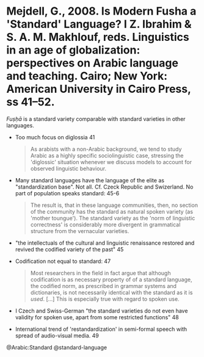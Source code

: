 # Mejdell, G., 2008. Is Modern Fusha a 'Standard' Language?  I Z. Ibrahim & S. A. M. Makhlouf, reds. Linguistics in an age of globalization: perspectives on Arabic language and teaching. Cairo; New York: American University in Cairo Press, ss 41–52.

*Fuṣḥā* is a standard variety comparable with standard varieties in other languages.

- Too much focus on diglossia 41

  > As arabists with a non-Arabic background, we tend to study Arabic as a highly specific sociolinguistic case, stressing the 'diglossic' situation whenever we discuss models to account for observed linguistic behaviour.

- Many standard languages have the language of the elite as "standardization base". Not all. Cf. Czeck Republic and Swizerland. No part of population speaks standard: 45-6

  > The result is, that in these language communities, then, no section of the community has the standard as natural spoken variety (as 'mother toungue'). The standard variety as the 'norm of linguistic correctness' is considerably more divergent in grammatical structure from the vernacular varieties.

- "the intellectuals of the cultural and linguistic renaissance restored and revived the codified variety of the past" 45

- Codification not equal to standard: 47

  > Most researchers in the field in fact argue that although codification is as necessary property of of a standard language, the codified norm, as prescribed in grammar systems and dictionaries, is not necessarily identical with the standard as it is *used*. [...] This is especially true with regard to spoken use. 

- I Czech and Swiss-German "the standard varieties do not even have validity for spoken use, apart from some restricted functions" 48

- International trend of 'restandardization' in semi-formal speech with spread of audio-visual media. 49

@Arabic:Standard
@standard-language
